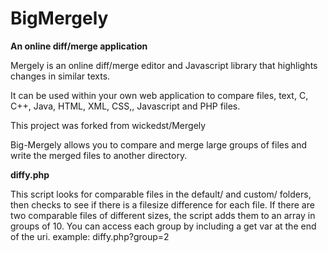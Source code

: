 # BigMergely
**An online diff/merge application**

Mergely is an online diff/merge editor and Javascript library that highlights changes in similar texts.

It can be used within your own web application to compare files, text, C, C++, Java, HTML, XML, CSS,, Javascript and PHP files.

This project was forked from wickedst/Mergely

Big-Mergely allows you to compare and merge large groups of files and write the merged files to another directory. 

**diffy.php**

This script looks for comparable files in the default/ and custom/ folders, then checks to see if there is a filesize difference for each file. If there are two comparable files of different sizes, the script adds them to an array in groups of 10. You can access each group by including a get var at the end of the uri. example: diffy.php?group=2
